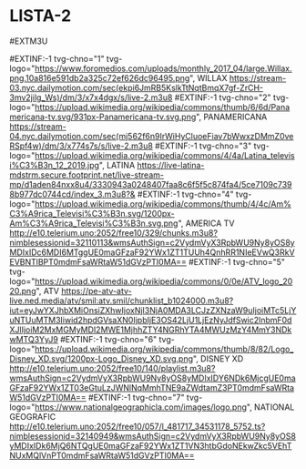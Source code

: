 # LISTA-2

#EXTM3U

#EXTINF:-1 tvg-chno="1" tvg-logo="https://www.foromedios.com/uploads/monthly_2017_04/large.Willax.png.10a816e591db2a325c72ef626dc96495.png", WILLAX
https://stream-03.nyc.dailymotion.com/sec(ekpi6JmRB5KslkTtNqtBmqX7gf-ZrCH-3mv2jilg_Ws)/dm/3/x7x4dgx/s/live-2.m3u8
#EXTINF:-1 tvg-chno="2" tvg-logo="https://upload.wikimedia.org/wikipedia/commons/thumb/6/6d/Panamericana-tv.svg/931px-Panamericana-tv.svg.png", PANAMERICANA
https://stream-04.nyc.dailymotion.com/sec(mj562f6n9IrWiHyCluoeFiav7bWwxzDMmZ0veRSpf4w)/dm/3/x774s7s/s/live-2.m3u8
#EXTINF:-1 tvg-chno="3" tvg-logo="https://upload.wikimedia.org/wikipedia/commons/4/4a/Latina_televisi%C3%B3n_12_2019.jpg", LATINA
https://live-latina-mdstrm.secure.footprint.net/live-stream-mp/d1aden84nxx8u4/3330943a0248407faa8c6f5f5c874fa4/5ce7109c7398b977dc0744cd/index_3.m3u8?&
#EXTINF:-1 tvg-chno="4" tvg-logo="https://upload.wikimedia.org/wikipedia/commons/thumb/4/4c/Am%C3%A9rica_Televisi%C3%B3n.svg/1200px-Am%C3%A9rica_Televisi%C3%B3n.svg.png", AMERICA TV
http://e10.telerium.uno:2052/free10/329/chunks.m3u8?nimblesessionid=32110113&wmsAuthSign=c2VydmVyX3RpbWU9Ny8yOS8yMDIxIDc6MDI6MTggUE0maGFzaF92YWx1ZT1TUUh4QnhRR1NIeEVwQ3RkVEVBNTlBPT0mdmFsaWRtaW51dGVzPTI0MA==
#EXTINF:-1 tvg-chno="5" tvg-logo="https://upload.wikimedia.org/wikipedia/commons/0/0e/ATV_logo_2020.png", ATV
https://pe-atv-atv-live.ned.media/atv/smil:atv.smil/chunklist_b1024000.m3u8?iut=eyJwYXJhbXMiOnsiZXhwIjoxNjI3NjA0MDA3LCJzZXNzaW9uIjoiMTc5LjYuNTUuMTM3Iiwid2hpdGVsaXN0IjpbIjE3OS42LjU1LjEzNyJdfSwic2lnbmF0dXJlIjoiM2MxMGMyMDI2MWE1MjhhZTY4NGRhYTA4MWUzMzY4MmY3NDkwMTQ3YyJ9
#EXTINF:-1 tvg-chno="6" tvg-logo="https://upload.wikimedia.org/wikipedia/commons/thumb/8/82/Logo_Disney_XD.svg/1200px-Logo_Disney_XD.svg.png", DISNEY XD
http://e10.telerium.uno:2052/free10/140/playlist.m3u8?wmsAuthSign=c2VydmVyX3RpbWU9Ny8yOS8yMDIxIDY6NDk6MjcgUE0maGFzaF92YWx1ZT03eGtuLzJWNlNqMmhTNE9aZWdtamZ3PT0mdmFsaWRtaW51dGVzPTI0MA==
#EXTINF:-1 tvg-chno="7" tvg-logo="https://www.nationalgeographicla.com/images/logo.png", NATIONAL GEOGRAFIC
http://e10.telerium.uno:2052/free10/057/l_481717_34531178_5752.ts?nimblesessionid=32140949&wmsAuthSign=c2VydmVyX3RpbWU9Ny8yOS8yMDIxIDk6MjQ6NTQgUE0maGFzaF92YWx1ZT1VN3htbGdoNEkwZkc5VEhTNUxMQlVnPT0mdmFsaWRtaW51dGVzPTI0MA==
